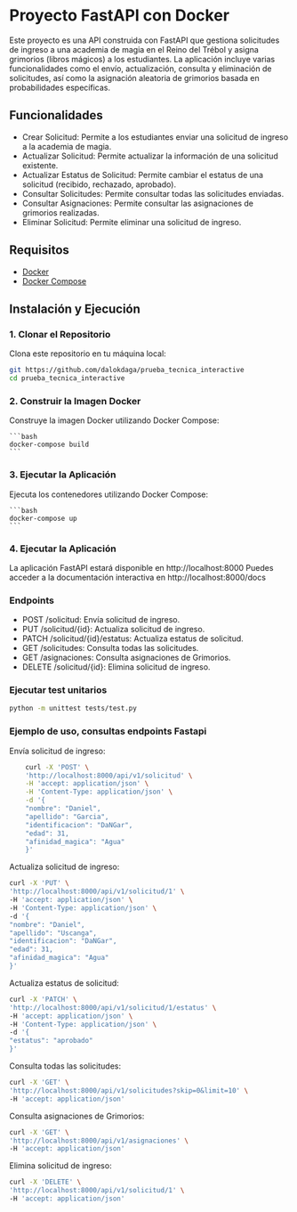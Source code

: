 # Proyecto FastAPI con Docker

Este proyecto es una API construida con FastAPI que gestiona solicitudes de ingreso a una academia de magia en el Reino del Trébol y asigna grimorios (libros mágicos) a los estudiantes. La aplicación incluye varias funcionalidades como el envío, actualización, consulta y eliminación de solicitudes, así como la asignación aleatoria de grimorios basada en probabilidades específicas.

## Funcionalidades
- Crear Solicitud: Permite a los estudiantes enviar una solicitud de ingreso a la academia de magia.
- Actualizar Solicitud: Permite actualizar la información de una solicitud existente.
- Actualizar Estatus de Solicitud: Permite cambiar el estatus de una solicitud (recibido, rechazado, aprobado).
- Consultar Solicitudes: Permite consultar todas las solicitudes enviadas.
- Consultar Asignaciones: Permite consultar las asignaciones de grimorios realizadas.
- Eliminar Solicitud: Permite eliminar una solicitud de ingreso.

## Requisitos

- [Docker](https://www.docker.com/)
- [Docker Compose](https://docs.docker.com/compose/)

## Instalación y Ejecución

### 1. Clonar el Repositorio

Clona este repositorio en tu máquina local:

```bash
git https://github.com/dalokdaga/prueba_tecnica_interactive
cd prueba_tecnica_interactive
```

### 2. Construir la Imagen Docker
Construye la imagen Docker utilizando Docker Compose:

    ```bash
    docker-compose build
    ```

### 3. Ejecutar la Aplicación
Ejecuta los contenedores utilizando Docker Compose:

    ```bash
    docker-compose up
    ```
### 4. Ejecutar la Aplicación
La aplicación FastAPI estará disponible en http://localhost:8000 Puedes acceder a la documentación interactiva en http://localhost:8000/docs

### Endpoints
- POST /solicitud: Envía solicitud de ingreso.
- PUT /solicitud/{id}: Actualiza solicitud de ingreso.
- PATCH /solicitud/{id}/estatus: Actualiza estatus de solicitud.
- GET /solicitudes: Consulta todas las solicitudes.
- GET /asignaciones: Consulta asignaciones de Grimorios.
- DELETE /solicitud/{id}: Elimina solicitud de ingreso.

### Ejecutar test unitarios
```bash
python -m unittest tests/test.py
```

### Ejemplo de uso, consultas endpoints Fastapi
Envía solicitud de ingreso:
```bash
    curl -X 'POST' \
    'http://localhost:8000/api/v1/solicitud' \
    -H 'accept: application/json' \
    -H 'Content-Type: application/json' \
    -d '{
    "nombre": "Daniel",
    "apellido": "Garcia",
    "identificacion": "DaNGar",
    "edad": 31,
    "afinidad_magica": "Agua"
    }'
```

Actualiza solicitud de ingreso:
```bash
curl -X 'PUT' \
'http://localhost:8000/api/v1/solicitud/1' \
-H 'accept: application/json' \
-H 'Content-Type: application/json' \
-d '{
"nombre": "Daniel",
"apellido": "Uscanga",
"identificacion": "DaNGar",
"edad": 31,
"afinidad_magica": "Agua"
}'
```

Actualiza estatus de solicitud:
```bash
curl -X 'PATCH' \
'http://localhost:8000/api/v1/solicitud/1/estatus' \
-H 'accept: application/json' \
-H 'Content-Type: application/json' \
-d '{
"estatus": "aprobado"
}'
```

Consulta todas las solicitudes:
```bash
curl -X 'GET' \
'http://localhost:8000/api/v1/solicitudes?skip=0&limit=10' \
-H 'accept: application/json'
```

Consulta asignaciones de Grimorios:
```bash
curl -X 'GET' \
'http://localhost:8000/api/v1/asignaciones' \
-H 'accept: application/json'
```

Elimina solicitud de ingreso:
```bash
curl -X 'DELETE' \
'http://localhost:8000/api/v1/solicitud/1' \
-H 'accept: application/json'
```